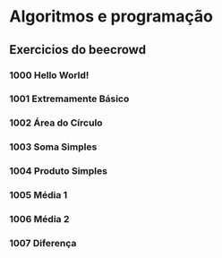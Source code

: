 # Algoritmos e programação
## Exercicios do beecrowd
### 1000 Hello World!
### 1001 Extremamente Básico
### 1002 Área do Círculo
### 1003 Soma Simples
### 1004 Produto Simples
### 1005 Média 1
### 1006 Média 2
### 1007 Diferença
